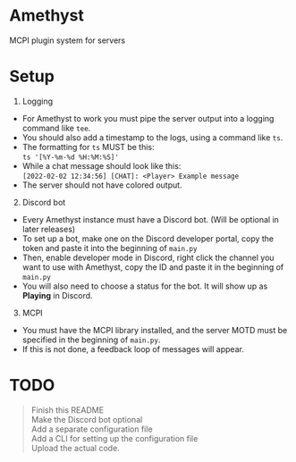 # Amethyst
MCPI plugin system for servers

# Setup
1. Logging  
- For Amethyst to work you must pipe the server output into a logging command like `tee`.  
- You should also add a timestamp to the logs, using a command like `ts`.  
- The formatting for `ts` MUST be this:  
```ts '[%Y-%m-%d %H:%M:%S]'```  
- While a chat message should look like this:  
```[2022-02-02 12:34:56] [CHAT]: <Player> Example message```  
- The server should not have colored output.  
2. Discord bot  
- Every Amethyst instance must have a Discord bot. (Will be optional in later releases)  
- To set up a bot, make one on the Discord developer portal, copy the token and paste it into the beginning of `main.py`  
- Then, enable developer mode in Discord, right click the channel you want to use with Amethyst, copy the ID and paste it in the beginning of `main.py`  
- You will also need to choose a status for the bot. It will show up as **Playing** <insert status here> in Discord.
3. MCPI  
- You must have the MCPI library installed, and the server MOTD must be specified in the beginning of `main.py`.  
- If this is not done, a feedback loop of messages will appear.

# TODO
> Finish this README  
> Make the Discord bot optional  
> Add a separate configuration file  
> Add a CLI for setting up the configuration file  
> Upload the actual code.
